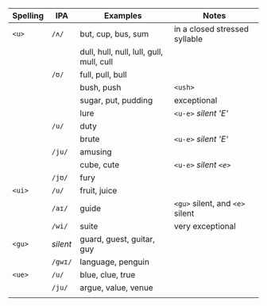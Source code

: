 
| Spelling | IPA      | Examples                                 | Notes                           |
| -------- | -------- | ---------------------------------------- | ------------------------------- |
| `<u>`    | `/ʌ/`    | but, cup, bus, sum                                 | in a closed stressed syllable   |
|          |          | dull, hull, null, lull, gull, mull, cull |                                 |
|          | `/ʊ/`    | full, pull, bull                         |                                 |
|          |          | bush, push                               | `<ush>`                         |
|          |          | sugar, put, pudding                      | exceptional                     |
|          |          | lure                                     | `<u-e>`    *silent 'E'*         |
|          | `/u/`    | duty                                     |                                 |
|          |          | brute                                    | `<u-e>`    *silent 'E'*         |
|          | `/ju/`   | amusing                                  |                                 |
|          |          | cube, cute                               | `<u-e>` *silent `<e>`*          |
|          | `/jʊ/`   | fury                                     |                                 |
| `<ui>`   | `/u/`    | fruit, juice                             |                                 |
|          | `/aɪ/`   | guide                                    | `<gu>` silent, and `<e>` silent |
|          | `/wi/`   | suite                                    | very exceptional                |
| `<gu>`   | *silent* | guard, guest, guitar, guy                |                                 |
|          | `/gwɪ/`  | language, penguin                        |                                 |
| `<ue>`   | `/u/`    | blue, clue, true                         |                                 |
|          | `/ju/`   | argue, value, venue                      |                                 |
|          |          |                                          |                                 |
